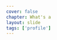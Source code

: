 ```yaml
---
cover: false
chapter: What's a
layout: slide
tags: ['profile']
---
```


<div class="title-icon title-icon octicon octicon-person"></div>
